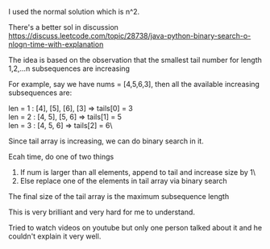 I used the normal solution which is n^2.

There's a better sol in discussion https://discuss.leetcode.com/topic/28738/java-python-binary-search-o-nlogn-time-with-explanation

The idea is based on the observation that the smallest tail number for length 1,2,...n subsequences are increasing

For example, say we have nums = [4,5,6,3], then all the available increasing subsequences are:

len = 1   :      [4], [5], [6], [3]   => tails[0] = 3\
len = 2   :      [4, 5], [5, 6]       => tails[1] = 5\
len = 3   :      [4, 5, 6]            => tails[2] = 6\

Since tail array is increasing, we can do binary search in it.

Ecah time, do one of two things

1) If num is larger than all elements, append to tail and increase size by 1\
2) Else replace one of the elements in tail array via binary search

The final size of the tail array is the maximum subsequence length

This is very brilliant and very hard for me to understand.

Tried to watch videos on youtube but only one person talked about it and he couldn't explain it very well.
